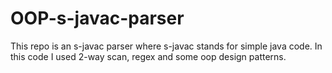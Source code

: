 # OOP-s-javac-parser
This repo is an s-javac parser where s-javac stands for simple java code. In this code I used 2-way scan, regex and some oop design patterns.
